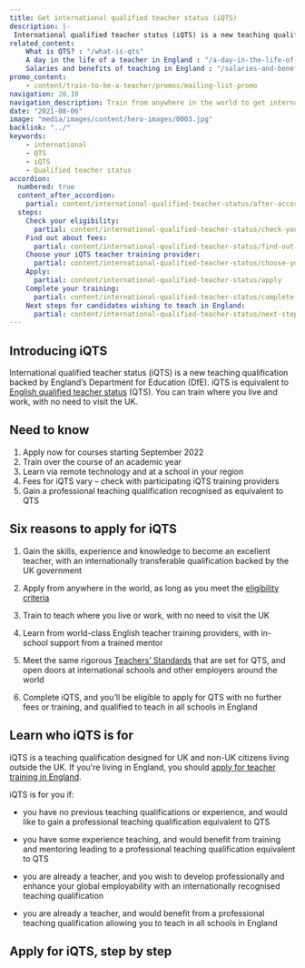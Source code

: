 ```yaml
---
title: Get international qualified teacher status (iQTS)
description: |-
 International qualified teacher status (iQTS) is a new teaching qualification backed by England’s Department for Education (DfE). iQTS is equivalent to English qualified teacher status (QTS). You can train where you live and work.
related_content:
    What is QTS? : "/what-is-qts"
    A day in the life of a teacher in England : "/a-day-in-the-life-of-a-teacher"
    Salaries and benefits of teaching in England : "/salaries-and-benefits"
promo_content:
    - content/train-to-be-a-teacher/promos/mailing-list-promo
navigation: 20.10
navigation_description: Train from anywhere in the world to get international qualified teacher status (iQTS), backed by England’s Department for Education.
date: "2021-08-06"
image: "media/images/content/hero-images/0003.jpg"
backlink: "../"
keywords: 
    - international
    - QTS
    - iQTS
    - Qualified teacher status
accordion:
  numbered: true
  content_after_accordion:
    partial: content/international-qualified-teacher-status/after-accordion
  steps:
    Check your eligibility:
      partial: content/international-qualified-teacher-status/check-your-eligibility
    Find out about fees:
      partial: content/international-qualified-teacher-status/find-out-about-fees
    Choose your iQTS teacher training provider:
      partial: content/international-qualified-teacher-status/choose-your-training-provider
    Apply:
      partial: content/international-qualified-teacher-status/apply
    Complete your training:
      partial: content/international-qualified-teacher-status/complete-your-training
    Next steps for candidates wishing to teach in England:
      partial: content/international-qualified-teacher-status/next-steps-for-candidates
---
```


## Introducing iQTS

International qualified teacher status (iQTS) is a new teaching qualification backed by England’s Department for Education (DfE). iQTS is equivalent to [English qualified teacher status](https://www.gov.uk/guidance/qualified-teacher-status-qts) (QTS). You can train where you live and work, with no need to visit the UK. 

## Need to know

1. Apply now for courses starting September 2022
2. Train over the course of an academic year
3. Learn via remote technology and at a school in your region 
4. Fees for iQTS vary – check with participating iQTS training providers
5. Gain a professional teaching qualification recognised as equivalent to QTS

## Six reasons to apply for iQTS

1. Gain the skills, experience and knowledge to become an excellent teacher, with an internationally transferable qualification backed by the UK government 

2. Apply from anywhere in the world, as long as you meet the [eligibility criteria](#step-1)

3. Train to teach where you live or work, with no need to visit the UK

4. Learn from world-class English teacher training providers, with in-school support from a trained mentor

5. Meet the same rigorous [Teachers’ Standards](https://www.gov.uk/government/publications/international-qualified-teacher-status-teachers-standards) that are set for QTS, and open doors at international schools and other employers around the world

6. Complete iQTS, and you’ll be eligible to apply for QTS with no further fees or training, and qualified to teach in all schools in England


## Learn who iQTS is for

iQTS is a teaching qualification designed for UK and non-UK citizens living outside the UK. If you're living in England, you should [apply for teacher training in England](/steps-to-become-a-teacher). 

iQTS is for you if:
 
* you have no previous teaching qualifications or experience, and would like to gain a professional teaching qualification equivalent to QTS

* you have some experience teaching, and would benefit from training and mentoring leading to a professional teaching qualification equivalent to QTS

* you are already a teacher, and you wish to develop professionally and enhance your global employability with an internationally recognised teaching qualification

* you are already a teacher, and would benefit from a professional teaching qualification allowing you to teach in all schools in England

## Apply for iQTS, step by step
 
